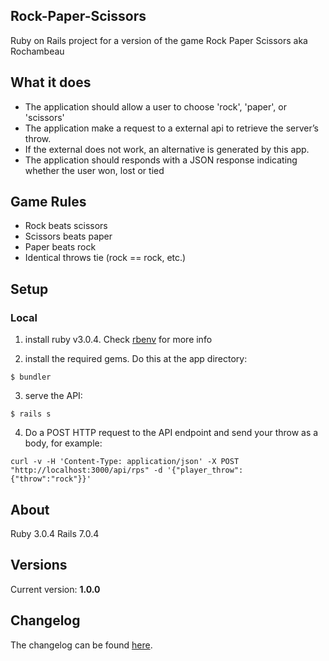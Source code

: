 ## Rock-Paper-Scissors

Ruby on Rails project for a version of the game Rock Paper Scissors aka Rochambeau

## What it does

- The application should allow a user to choose 'rock', 'paper', or 'scissors'
- The application make a request to a external api to retrieve the server’s throw.
- If the external does not work, an alternative is generated by this app.
- The application should responds with a JSON response indicating whether the user won, lost or tied

## Game Rules

- Rock beats scissors
- Scissors beats paper
- Paper beats rock
- Identical throws tie (rock == rock, etc.)

## Setup

### Local
1) install ruby v3.0.4. Check [rbenv](https://github.com/rbenv/rbenv) for more info

2) install the required gems. Do this at the app directory:
```
$ bundler
```

3) serve the API:
```
$ rails s
```

4) Do a POST HTTP request to the API endpoint and send your throw as a body, for example:
```
curl -v -H 'Content-Type: application/json' -X POST "http://localhost:3000/api/rps" -d '{"player_throw": {"throw":"rock"}}'
```

## About

Ruby 3.0.4
Rails 7.0.4

## Versions

Current version: **1.0.0**

## Changelog

The changelog can be found [here](changelog.md).
